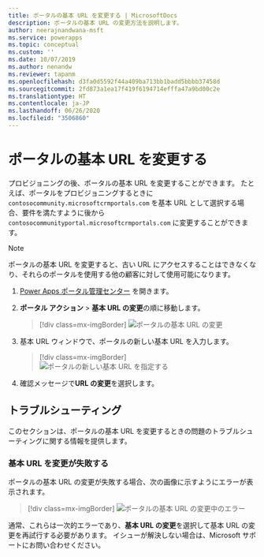 ```yaml
---
title: ポータルの基本 URL を変更する | MicrosoftDocs
description: ポータルの基本 URL の変更方法を説明します。
author: neerajnandwana-msft
ms.service: powerapps
ms.topic: conceptual
ms.custom: ''
ms.date: 10/07/2019
ms.author: nenandw
ms.reviewer: tapanm
ms.openlocfilehash: d3fa0d5592f44a409ba713bb1badd5bbbb37458d
ms.sourcegitcommit: 2fd873a1ea17f419f6194714efffa47a9bd00c2e
ms.translationtype: HT
ms.contentlocale: ja-JP
ms.lasthandoff: 06/26/2020
ms.locfileid: "3506860"
---
```

# <a name="change-the-base-url-of-a-portal"></a>ポータルの基本 URL を変更する

プロビジョニングの後、ポータルの基本 URL を変更することができます。 たとえば、ポータルをプロビジョニングするときに `contosocommunity.microsoftcrmportals.com` を基本 URL として選択する場合、要件を満たすように後から `contosocommunityportal.microsoftcrmportals.com` に変更することができます。

> [!NOTE]
> ポータルの基本 URL を変更すると、古い URL にアクセスすることはできなくなり、それらのポータルを使用する他の顧客に対して使用可能になります。

1.  [Power Apps ポータル管理センター](admin-overview.md) を開きます。

2.  **ポータル アクション** > **基本 URL の変更**の順に移動します。 

    > [!div class=mx-imgBorder]
    > ![ポータルの基本 URL の変更](../media/change-base-url-action.png "ポータルの基本 URL の変更")

3.  基本 URL ウィンドウで、ポータルの新しい基本 URL を入力します。

    > [!div class=mx-imgBorder]
    > ![ポータルの新しい基本 URL を指定する](../media/change-base-url.png "ポータルの新しい基本 URL を指定する")

4.  確認メッセージで**URL の変更**を選択します。

## <a name="troubleshooting"></a>トラブルシューティング​​

このセクションは、ポータルの基本 URL を変更するときの問題のトラブルシューティングに関する情報を提供します。

### <a name="changing-the-base-url-fails"></a>基本 URL を変更が失敗する

ポータルの基本 URL の変更が失敗する場合、次の画像に示すようにエラーが表示されます。

> [!div class=mx-imgBorder]
> ![ポータルの基本 URL の変更中のエラー](../media/change-base-url-error.png "ポータルの基本 URL の変更中のエラー")

通常、これらは一次的エラーであり、**基本 URL の変更**を選択して基本 URL の変更を再試行する必要があります。 イシューが解決しない場合は、Microsoft サポートにお問い合わせください。
